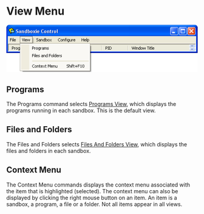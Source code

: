 # View Menu

![](../Media/ViewMenu.png)

## Programs

The Programs command selects [Programs View](ProgramsView.md), which displays the programs running in each sandbox. This is the default view.

## Files and Folders

The Files and Folders selects [Files And Folders View](FilesAndFoldersView.md), which displays the files and folders in each sandbox.

## Context Menu

The Context Menu commands displays the context menu associated with the item that is highlighted (selected). The context menu can also be displayed by clicking the right mouse button on an item. An item is a sandbox, a program, a file or a folder. Not all items appear in all views.
